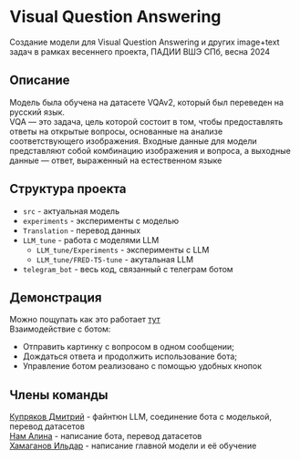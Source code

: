 # Visual Question Answering
Создание модели для Visual Question Answering и других image+text задач в рамках весеннего проекта, ПАДИИ ВШЭ СПб, весна 2024
## Описание
Модель была обучена на датасете VQAv2, который был переведен на русский язык.  
VQA — это задача, цель которой состоит в том, чтобы предоставлять ответы на открытые вопросы, основанные на анализе соответствующего изображения.
Входные данные для модели представляют собой комбинацию изображения и вопроса, а выходные данные — ответ, выраженный на естественном языке
## Структура проекта
- <code>src</code> - актуальная модель  
- <code>experiments</code> - эксперименты с моделью  
- <code>Translation</code> - перевод данных  
- <code>LLM_tune</code> - работа с моделями LLM  
    - <code>LLM_tune/Experiments</code> - эксперименты с LLM  
    - <code>LLM_tune/FRED-T5-tune</code> - акутальная LLM  
- <code>telegram_bot</code> - весь код, связанный с телеграм ботом 
## Демонстрация
Можно пощупать как это работает [тут](https://t.me/VQA_project_bot)     
Взаимодействие с ботом:
- Отправить картинку с вопросом в одном сообщении;
- Дождаться ответа и продолжить использование бота;
- Управление ботом реализовано с помощью удобных кнопок  

## Члены команды
[Купряков Дмитрий](https://t.me/qeqochec) - файнтюн LLM, соединение бота с моделькой, перевод датасетов  
[Нам Алина](https://t.me/Nam_Alina) - написание бота, перевод датасетов  
[Хамаганов Ильдар](https://t.me/Ovllee) - написание главной модели и её обучение

